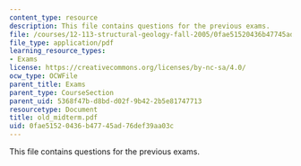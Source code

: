 ```yaml
---
content_type: resource
description: This file contains questions for the previous exams.
file: /courses/12-113-structural-geology-fall-2005/0fae51520436b47745ad76def39aa03c_old_midterm.pdf
file_type: application/pdf
learning_resource_types:
- Exams
license: https://creativecommons.org/licenses/by-nc-sa/4.0/
ocw_type: OCWFile
parent_title: Exams
parent_type: CourseSection
parent_uid: 5368f47b-d8bd-d02f-9b42-2b5e81747713
resourcetype: Document
title: old_midterm.pdf
uid: 0fae5152-0436-b477-45ad-76def39aa03c
---
```

This file contains questions for the previous exams.